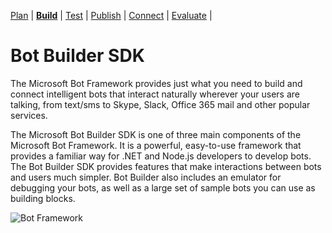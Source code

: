 [Plan](http://foo.com) | [**__Build__**](http://foo.com) | [Test](http://foo.com) | [Publish](http://foo.com) | [Connect](http://foo.com) | [Evaluate](http://foo.com) |

# Bot Builder SDK

The Microsoft Bot Framework provides just what you need to build and connect intelligent bots that interact naturally wherever your users are talking, from text/sms to Skype, Slack, Office 365 mail and other popular services.

The Microsoft Bot Builder SDK is one of three main components of the Microsoft Bot Framework. It is a powerful, easy-to-use framework that provides a familiar way for .NET and Node.js developers to develop bots. The Bot Builder SDK provides features that make interactions between bots and users much simpler. Bot Builder also includes an emulator for debugging your bots, as well as a large set of sample bots you can use as building blocks.

![Bot Framework](https://botframework.blob.core.windows.net/web/images/bot-framework.png)

